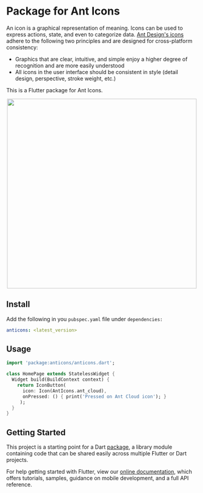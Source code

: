 # Package for Ant Icons

An icon is a graphical representation of meaning. Icons can be used to express actions, state, and even to categorize data. [Ant Design's icons](https://ant.design/components/icon/) adhere to the following two principles and are designed for cross-platform consistency:

-  Graphics that are clear, intuitive, and simple enjoy a higher degree of recognition and are more easily understood
-  All icons in the user interface should be consistent in style (detail design, perspective, stroke weight, etc.)

This is a Flutter package for Ant Icons.

<p align="center">
<img src="https://gw.alipayobjects.com/zos/rmsportal/XzOPonWCsPjvgkrklCzo.png" width="500">
</p>

## Install

Add the following in you `pubspec.yaml` file under `dependencies:`

```yaml
anticons: <latest_version>
```

## Usage

```dart
import 'package:anticons/anticons.dart';

class HomePage extends StatelessWidget {
  Widget build(BuildContext context) {
    return IconButton(
      icon: Icon(AntIcons.ant_cloud),
      onPressed: () { print('Pressed on Ant Cloud icon'); }
     );
  }
}
```

## Getting Started

This project is a starting point for a Dart
[package](https://flutter.dev/developing-packages/),
a library module containing code that can be shared easily across
multiple Flutter or Dart projects.

For help getting started with Flutter, view our
[online documentation](https://flutter.dev/docs), which offers tutorials,
samples, guidance on mobile development, and a full API reference.
